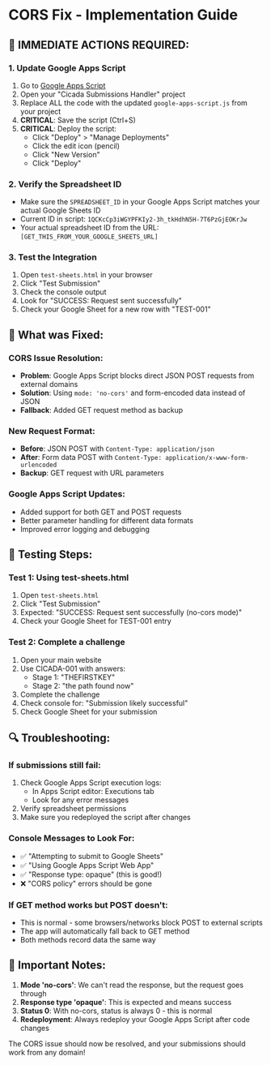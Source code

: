 # CORS Fix - Implementation Guide

## 🔧 **IMMEDIATE ACTIONS REQUIRED:**

### 1. **Update Google Apps Script**
1. Go to [Google Apps Script](https://script.google.com)
2. Open your "Cicada Submissions Handler" project
3. Replace ALL the code with the updated `google-apps-script.js` from your project
4. **CRITICAL**: Save the script (Ctrl+S)
5. **CRITICAL**: Deploy the script: 
   - Click "Deploy" > "Manage Deployments" 
   - Click the edit icon (pencil)
   - Click "New Version"
   - Click "Deploy"

### 2. **Verify the Spreadsheet ID**
- Make sure the `SPREADSHEET_ID` in your Google Apps Script matches your actual Google Sheets ID
- Current ID in script: `1QCKcCp3iWGYPFKIy2-3h_tkHdhN5H-7T6PzGjEOKrJw`
- Your actual spreadsheet ID from the URL: `[GET_THIS_FROM_YOUR_GOOGLE_SHEETS_URL]`

### 3. **Test the Integration**
1. Open `test-sheets.html` in your browser
2. Click "Test Submission"
3. Check the console output
4. Look for "SUCCESS: Request sent successfully"
5. Check your Google Sheet for a new row with "TEST-001"

## 🎯 **What was Fixed:**

### **CORS Issue Resolution:**
- **Problem**: Google Apps Script blocks direct JSON POST requests from external domains
- **Solution**: Using `mode: 'no-cors'` and form-encoded data instead of JSON
- **Fallback**: Added GET request method as backup

### **New Request Format:**
- **Before**: JSON POST with `Content-Type: application/json`
- **After**: Form data POST with `Content-Type: application/x-www-form-urlencoded`
- **Backup**: GET request with URL parameters

### **Google Apps Script Updates:**
- Added support for both GET and POST requests
- Better parameter handling for different data formats
- Improved error logging and debugging

## 🧪 **Testing Steps:**

### **Test 1: Using test-sheets.html**
1. Open `test-sheets.html`
2. Click "Test Submission"
3. Expected: "SUCCESS: Request sent successfully (no-cors mode)"
4. Check your Google Sheet for TEST-001 entry

### **Test 2: Complete a challenge**
1. Open your main website
2. Use CICADA-001 with answers:
   - Stage 1: "THEFIRSTKEY"
   - Stage 2: "the path found now"
3. Complete the challenge
4. Check console for: "Submission likely successful"
5. Check Google Sheet for your submission

## 🔍 **Troubleshooting:**

### **If submissions still fail:**
1. Check Google Apps Script execution logs:
   - In Apps Script editor: Executions tab
   - Look for any error messages
2. Verify spreadsheet permissions
3. Make sure you redeployed the script after changes

### **Console Messages to Look For:**
- ✅ "Attempting to submit to Google Sheets"
- ✅ "Using Google Apps Script Web App"
- ✅ "Response type: opaque" (this is good!)
- ❌ "CORS policy" errors should be gone

### **If GET method works but POST doesn't:**
- This is normal - some browsers/networks block POST to external scripts
- The app will automatically fall back to GET method
- Both methods record data the same way

## 📝 **Important Notes:**

1. **Mode 'no-cors'**: We can't read the response, but the request goes through
2. **Response type 'opaque'**: This is expected and means success
3. **Status 0**: With no-cors, status is always 0 - this is normal
4. **Redeployment**: Always redeploy your Google Apps Script after code changes

The CORS issue should now be resolved, and your submissions should work from any domain!